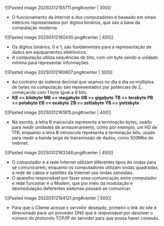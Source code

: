 ![[Pasted image 20250312155711.png#center | 300]]
- O funcionamento da internet e dos computadores é baseado em sinais elétricos representados por dígitos binários, que são a base da computação moderna.


![[Pasted image 20250312160430.png#center | 450]]
- Os dígitos binários, 0 e 1, são fundamentais para a representação de dados em equipamentos eletrônicos.
- A computação utiliza sequências de bits, com um byte sendo a unidade mínima para representar informações.


![[Pasted image 20250312160607.png#center | 300]]
 - Ao contrário do sistema decimal que usamos no dia a dia os múltiplos de bytes na computação são representados por potências de 2, começando com 1 byte igual a 8 bits.
 - **KB  == kilobyte**
   **MB == megabyte**
   **GB == gigabyte**
   **TB == terabyte**
   **PB == petabyte**
   **EB == exabyte**
   **ZB == zettabyte**
   **YB == yottabyte**


![[Pasted image 20250312161815.png#center | 400]]
- Na escrita, a letra B maiúscula representa a terminação bytes, usado para medir unidades de armazenamento, como por exemplo, um HD de 1TB, enquanto a letra B minúscula representa a terminação bits, usado para medir a banda larga de transmissão de dados, como 500Mbs de internet.


![[Pasted image 20250312163346.png#center | 450]]
- O computador e a rede Internet utilizam diferentes tipos de ondas para se comunicarem, enquanto os computadores utilizam ondas quadradas, a rede de cabos e satélites da Internet usa ondas senoidais.
- O aparelho responsável por fazer essa comunicação entre computador e rede funcionar é o Modem, que por meio da modulação e desmodulação deferentes sistemas possam se comunicar.


![[Pasted image 20250312164121.png#center | 500]]
- Para que o Cliente acesse o servidor desejado, primeiro o link do site é direcionado para um provedor DNS que é responsável por devolver o número do protocolo TCP/IP do servidor para que possa haver conexão.


      